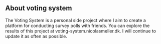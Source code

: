 

## About voting system
The Voting System is a personal side project where I aim to create a platform for conducting survey polls with friends. You can explore the results of this project at voting-system.nicolasmeller.dk. I will continue to update it as often as possible.